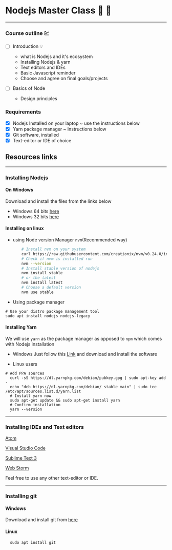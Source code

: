 # Nodejs Master Class :muscle: :rocket:
***
### Course outline :chart:

- [ ] Introduction :bulb:
       
     - what is Nodejs and it's ecosystem
     - Installing Nodejs & yarn
     - Text editors and IDEs
     - Basic Javascript reminder
     - Choose and agree on final goals/projects
 
 - [ ] Basics of Node
    
    - Design principles
    
 
 ### Requirements
 
 - [x] Nodejs Installed on your laptop ~ use the instructions below
 - [x] Yarn package manager ~ Instructions below
 - [x] Git software, installed
 - [x] Text-editor or IDE of choice
  
 ## Resources links
 ***
 ### Installing Nodejs
 #### On Windows
Download and install the files from the links below
 - Windows 64 bits [here](https://nodejs.org)
 - Windows 32 bits [here](https://nodejs.org)

#### Installing on linux 
 
 - using Node version Manager `nvm`(Recommended way)
 ```bash
        # Install nvm on your system
        curl https://raw.githubusercontent.com/creationix/nvm/v0.24.0/install.sh | bash
        # Check if nvm is installed run
        nvm --version
        # Install stable version of nodejs
        nvm install stable
        # or the latest
        nvm install latest
        # Choose a default version
        nvm use stable
 ```
 
 -  Using package manager
 ```shell
 # Use your distro package management tool
 sudo apt install nodejs nodejs-legacy 
 ```
 
 #### Installing Yarn
 We will use `yarn` as the package manager as opposed to `npm` which comes with Nodejs installation
 - Windows
    Just follow this [Link](https://yarnpkg.com/latest.msi) and download and install the software
    
 - Linux users
  ```shell
  # Add PPA sources
    curl -sS https://dl.yarnpkg.com/debian/pubkey.gpg | sudo apt-key add -
    echo "deb https://dl.yarnpkg.com/debian/ stable main" | sudo tee /etc/apt/sources.list.d/yarn.list
    # Install yarn now
    sudo apt-get update && sudo apt-get install yarn
    # Confirm installation
    yarn --version
  ```
  
  *** 
  
  ### Installing IDEs and Text editors
  [Atom]()
  
  [Visual Studio Code]()
  
  [Sublime Text 3]()
  
  [Web Storm]()
  
  Feel free to use any other text-editor or IDE.
  
  
  ***
  
  ### Installing git
  #### Windows
  Download and install git from [here](https://git)
  
  #### Linux
  ```shell
    sudo apt install git
  ```
